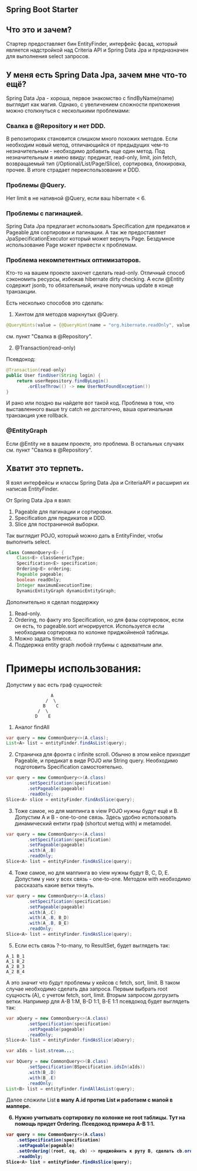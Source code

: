 ## Spring Boot Starter

## Что это и зачем?
Стартер предоставляет бин EntityFinder, интерфейс фасад,
который является надстройкой над Criteria API и Spring Data Jpa
и предназначен для выполнения select запросов.

## У меня есть Spring Data Jpa, зачем мне что-то ещё?
Spring Data Jpa - хороша, первое знакомство с findByName(name) выглядит как магия.
Однако, с увеличением сложности приложения можно столкнуться с несколькими проблемами:

### Свалка в @Repository и нет DDD.
В репозиториях становится слишком много похожих методов. 
Если необходим новый метод, отличающийся от предыдущих чем-то незначительным - необходимо добавить еще один метод. 
Под незначительным я имею ввиду: предикат, read-only, limit, join fetch, возвращаемый тип (<E>/Optional/List/Page/Slice), сортировка, блокировка, прочее. 
В итоге страдает переиспользование и DDD.

### Проблемы @Query.
Нет limit в не нативной @Query, если ваш hibernate < 6.
 
### Проблемы с пагинацией.
Spring Data Jpa предлагает использовать Specification для предикатов и Pageable для сортировки и пагинации.
А так же предоставляет JpaSpecificationExecutor который может вернуть Page.
Бездумное использование Page может привести к проблемам.

### Проблема некомпетентных оптимизаторов.
Кто-то на вашем проекте захочет сделать read-only. 
Отличный способ сэкономить ресурсы, избежав hibernate dirty checking.
А если @Entity содержит jsonb, то обязательный, иначе получишь update в конце транзакции.

Есть несколько способов это сделать:
1. Хинтом для методов маркнутых @Query.
 ```java
@QueryHints(value = {@QueryHint(name = "org.hibernate.readOnly", value = "true")})
```
см. пункт "Свалка в @Repository".

2. @Transaction(read-only)

Псевдокод:
```java
@Transaction(read-only)
public User findUser(String login) {
    return userRepository.findByLogin()
        .orElseThrow(() -> new UserNotFoundException())
}
```
И рано или поздно вы найдете вот такой код. 
Проблема в том, что выставленного выше try catch не достаточно, ваша оригинальная транзакция уже rollback.

### @EntityGraph
Если @Entity не в вашем проекте, это проблема.
В остальных случаях см. пункт "Свалка в @Repository".

## Хватит это терпеть.
Я взял интерфейсы и классы Spring Data Jpa и CriteriaAPI и расширил их написав EntityFinder.

От Spring Data Jpa я взял:
1. Pageable для пагинации и сортировки.
2. Specification для предикатов и DDD.
3. Slice для постраничной выборки.

Так выглядит POJO, который можно дать в EntityFinder, чтобы выполнить select.
```java
class CommonQuery<E> {
    Class<E> classGenericType;
    Specification<E> specification;
    Ordering<E> ordering;
    Pageable pageable;
    boolean readOnly;
    Integer maximumExecutionTime;
    DynamicEntityGraph dynamicEntityGraph;
```

Дополнительно я сделал поддержку
1. Read-only.
2. Ordering, по факту это Specification, но для фазы сортировок, если он есть, то pageable.sort игнорируется. Используется если необходима сортировка по колонке приджойненой таблицы.
3. Можно задать timeout.
4. Поддержка entity graph любой глубины с адекватным апи.

# Примеры использования:
Допустим у вас есть граф сущностей:

                     A
                   /  \
                  B    C
                /  \                
               D    E  

1. Аналог findAll
```java
var query = new CommonQuery<>(A.class);
List<A> list = entityFinder.findAsList(query);
```
2. Страничка для фронта с infinite scroll.
Обычно в этом кейсе приходит Pageable, и предикат в виде POJO или String query.
Необходимо подготовить Specification самостоятельно.
```java
var query = new CommonQuery<>(A.class)
        .setSpecification(specification)
        .setPageable(pageable)
        .readOnly;
Slice<A> slice = entityFinder.findAsSlice(query);
```
3. Тоже самое, но для маппинга в view POJO нужны будут ещё и B. Допустим A и B - one-to-one связь. Здесь удобно использовать динамический ентити граф (shortcut метод with) и metamodel.
```java
var query = new CommonQuery<>(A.class)
        .setSpecification(specification)
        .setPageable(pageable)
        .with(A_.B)
        .readOnly;
Slice<A> list = entityFinder.findAsSlice(query);
```
4. Тоже самое, но для маппинга во view нужны будут B, С, D, E. 
Допустим у них у всех связь - one-to-one. Методом with необходимо рассказать какие ветки тянуть. 
```java
var query = new CommonQuery<>(A.class)
        .setSpecification(specification)
        .setPageable(pageable)
        .with(A_.С)
        .with(A_.B, B_D)
        .with(A_.B, B_E)
        .readOnly;
Slice<A> list = entityFinder.findAsSlice(query);
``` 
5. Если есть связь ?-to-many, то ResultSet, будет выглядеть так:
```text
A_1 B_1
A_1 B_2
A_2 B_3
A_2 B_4
```
А это значит что будут проблемы у кейсов с fetch, sort, limit.
В таком случае необходимо сделать два запроса.
Первым выбрать root сущность (A), с учетом fetch, sort, limit.
Вторым запросом догрузить ветки.
Например для A-B 1:M, B-D 1:1, B-E 1:1 псевдокод будет выглядеть так: 
```java
var aQuery = new CommonQuery<>(A.class)
        .setSpecification(specification)
        .setPageable(pageable)
        .readOnly;
Slice<A> list = entityFinder.findAsSlice(aQuery);

var aIds = list.stream...;

var bQuery = new CommonQuery<>(B.class)
        .setSpecification(BSpecification.idsIn(aIds))
        .with(B_.D)
        .with(B_.E)
        .readOnly;
List<B> list = entityFinder.findAllAsList(query);
``` 
Далее сложили List<B> в мапу A.id против List<B> и работаем с мапой в маппере.

6. Нужно учитывать сортировку по колонке не root таблицы.
Тут на помощь придет Ordering. 
Псевдокод примера A-B 1:1.
```java
var query = new CommonQuery<>(A.class)
    .setSpecification(specification)
    .setPageable(pageable)
    .setOrdering((root, cq, cb) -> приджойнить к руту B, сделать cb.order по нужной колонке)
    .readOnly;
Slice<A> list = entityFinder.findAsSlice(query);
``` 

